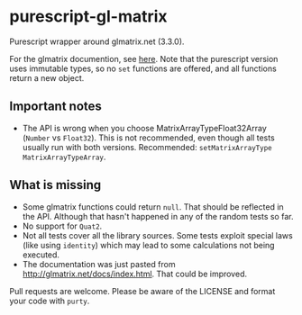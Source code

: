 # purescript-gl-matrix

Purescript wrapper around glmatrix.net (3.3.0).

For the glmatrix documention, see [here](http://glmatrix.net/docs/). Note that the purescript version uses immutable types, so no `set` functions are offered, and all functions return a new object.

## Important notes

* The API is wrong when you choose MatrixArrayTypeFloat32Array (`Number` vs `Float32`).
  This is not recommended, even though all tests usually run with both versions.
  Recommended: `setMatrixArrayType MatrixArrayTypeArray`.

## What is missing

* Some glmatrix functions could return `null`. That should be reflected in the API. Although that hasn't happened in any of the random tests so far.
* No support for `Quat2`.
* Not all tests cover all the library sources. Some tests exploit special laws (like using `identity`) which may lead to some calculations not being executed.
* The documentation was just pasted from <http://glmatrix.net/docs/index.html>. That could be improved.

Pull requests are welcome. Please be aware of the LICENSE and format your code with `purty`.
